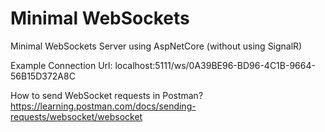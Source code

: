 # Minimal WebSockets

Minimal WebSockets Server using AspNetCore (without using SignalR)

Example Connection Url: localhost:5111/ws/0A39BE96-BD96-4C1B-9664-56B15D372A8C

How to send WebSocket requests in Postman?
https://learning.postman.com/docs/sending-requests/websocket/websocket